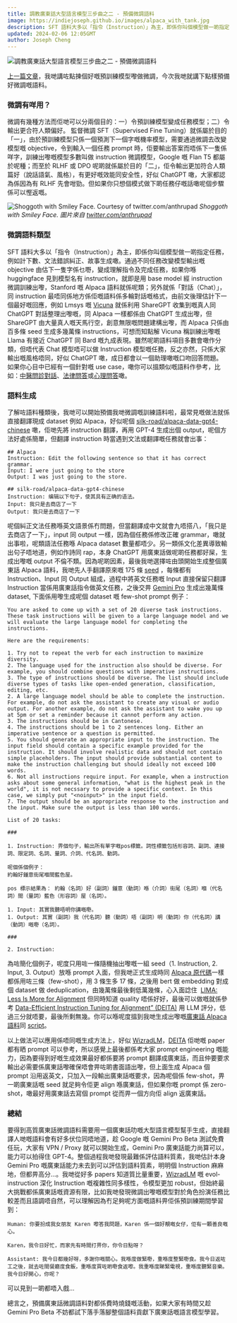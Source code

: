 ```yaml
---
title: 調教廣東話大型語言模型三步曲之二 - 預備微調語料
image: https://indiejoseph.github.io/images/alpaca_with_tank.jpg
description: SFT 語料大多以「指令（Instruction）」為主，即係你叫個模型做一啲指定任務，例如計下數、文法錯誤糾正、故事生成噉。
updated: 2024-02-06 12:05GMT
author: Joseph Cheng
---
```


![調教廣東話大型語言模型三步曲之二 - 預備微調語料](https://indiejoseph.github.io/assets/images/alpaca_with_tank.jpg)

[上一篇文章](https://hon9kon9ize.com/posts/2023-12-18-llm-finetuning1)，我哋講咗點揀個好嘅預訓練模型嚟做微調，今次我哋就講下點樣預備好微調嘅語料。

### 微調有咩用？

微調有幾種方法而佢哋可以分兩個目的：一）令預訓練模型變成任務模型；二）令輸出更合符人類偏好。
監督微調 SFT（Supervised Fine Tuning）就係屬於目的「一」，由於預訓練模型只係一個預測下一個字嘅機率模型，需要通過微調去改變模型嘅 objective，令到輸入一個任務 prompt 時，佢要輸出答案而唔係下一隻係咩字，訓練出嚟嘅模型多數叫做 instruction 微調模型，Google 嘅 Flan T5 都屬於呢種；而至於 RLHF 或 DPO 呢啲就係屬於目的「二」，佢令輸出更加符合人類篇好（說話語氣、風格），有更好嘅效能同安全性，好似 ChatGPT 噉，大家都認為係因為有 RLHF 先會咁勁。但如果你只想個模式做下啲任務仔嘅話噉呢個步驟係可以慳返嘅。

![Shoggoth with Smiley Face. Courtesy of twitter.com/anthrupad](https://indiejoseph.github.io/assets/images/shoggoth_with_smiley_face.jpg)
*Shoggoth with Smiley Face. 圖片來自 [twitter.com/anthrupad](https://twitter.com/anthrupad)*

### 微調語料類型

SFT 語料大多以「指令（Instruction）」為主，即係你叫個模型做一啲指定任務，例如計下數、文法錯誤糾正、故事生成噉。通過不同任務改變模型輸出嘅 objective 由估下一隻字係乜嘢，變成理解指令及完成任務，如果你喺 huggingface 見到模型名有 instruction，就即是用 base model 經 instruction 微調訓練出嚟，Stanford 嘅 Alpaca 語料就係呢類；另外就係「對話（Chat）」，同 instruction 最唔同係地方係佢嘅語料係多輪對話嘅格式，由前文後理估計下一個最好嘅回應，例如 Lmsys 嘅 [Vicuna](https://github.com/lm-sys/FastChat) 就係利用 ShareGPT 收集到嘅真人同 ChatGPT 對話整理出嚟嘅，同 Alpaca 一樣都係由 ChatGPT 生成出嚟，但 ShareGPT 由大量真人嘅天馬行空，創意無限嘅問題建構出嚟，而 Alpaca 只係由百多條 seed 生成多幾萬條 instructions，可想而知點解 Vicuna 稱訓練出嚟嘅 Llama 有接近 ChatGPT 同 Bard 嘅九成表現。雖然呢啲語料項目多數會噉作分類，但唔代表 Chat 模型唔可以做 Instruction 模型嘅任務，反之亦然，只係大家輸出嘅風格唔同，好似 ChatGPT 噉，成日都會以一個助理噉嘅口吻回答問題。
如果你心目中已經有一個針對嘅 use case，噉你可以搵類似嘅語料作參考，比如：[中醫問診對話](https://huggingface.co/datasets/ticoAg/Chinese-medical-dialogue)、[法律問答](https://huggingface.co/datasets/LawChat-tw/SFT)或[心理問答](https://huggingface.co/datasets/lsy641/PsyQA)噉。

### 語料生成

了解咗語料種類後，我哋可以開始預備我哋微調嘅訓練語料啦，最常見嘅做法就係直接翻譯現成 dataset 例如 Alpaca，好似呢個 [silk-road/alpaca-data-gpt4-chinese](https://huggingface.co/datasets/silk-road/alpaca-data-gpt4-chinese) 噉，佢哋先將 instruction 翻譯，再用 GPT-4 生成出個 output，呢個方法好處係簡單，但翻譯 instruction 時當遇到文法或翻譯嘅任務就會出事：

```
## Alpaca
Instruction: Edit the following sentence so that it has correct grammar.
Input: I were just going to the store
Output: I was just going to the store.

## silk-road/alpaca-data-gpt4-chinese
Instruction: 编辑以下句子，使其具有正确的语法。
Input: 我只是去商店了一下
Output: 我只是去商店了一下
```

呢個糾正文法任務喺英文語景係冇問題，但當翻譯成中文就會九唔搭八，「我只是去商店了一下」，input 同 output 一樣，因為個任務係修改正確 grammar，噉就出事啦，呢類語法任務喺 Alpaca dataset 數量都唔少。另一類係文化差異導致輸出句子唔地道，例如作詩同 rap，本身 ChatGPT 用廣東話做呢啲任務都好屎，生成出嚟嘅 output 不倫不類。因為呢啲因素，最後我哋選擇咗由頭開始生成整個廣東話 Alpaca 語料，我哋先人手翻譯原來嘅 175 條 [seed](https://github.com/tatsu-lab/stanford_alpaca/blob/main/seed_tasks.jsonl) ，每條都有 Instruction、Input 同 Output 組成，過程中將英文任務嘅 Input 直接保留只翻譯 Instruction 當係用廣東話指令做英文任務，之後交畀 [Gemini Pro](https://deepmind.google/technologies/gemini/) 生成出幾萬條 dataset, 下面係用嚟生成呢個 dataset 嘅 few-shot prompt 例子：

```
You are asked to come up with a set of 20 diverse task instructions. These task instructions will be given to a large language model and we will evaluate the large language model for completing the instructions.

Here are the requirements:

1. Try not to repeat the verb for each instruction to maximize diversity.
2. The language used for the instruction also should be diverse. For example, you should combine questions with imperative instructions.
3. The type of instructions should be diverse. The list should include diverse types of tasks like open-ended generation, classification, editing, etc.
2. A large language model should be able to complete the instruction. For example, do not ask the assistant to create any visual or audio output. For another example, do not ask the assistant to wake you up at 5pm or set a reminder because it cannot perform any action.
3. The instructions should be in Cantonese.
4. The instructions should be 1 to 2 sentences long. Either an imperative sentence or a question is permitted.
5. You should generate an appropriate input to the instruction. The input field should contain a specific example provided for the instruction. It should involve realistic data and should not contain simple placeholders. The input should provide substantial content to make the instruction challenging but should ideally not exceed 100 words.
6. Not all instructions require input. For example, when a instruction asks about some general information, "what is the highest peak in the world", it is not necssary to provide a specific context. In this case, we simply put "<noinput>" in the input field.
7. The output should be an appropriate response to the instruction and the input. Make sure the output is less than 100 words.

List of 20 tasks:

###

1. Instruction: 畀個句子，輸出所有單字嘅pos標籤。詞性標籤包括形容詞、副詞、連接詞、限定詞、名詞、量詞、介詞、代名詞、動詞。  

呢個係個例子：
約翰好鍾意街尾嗰間藍色屋。

pos 標示結果為： 約翰（名詞）好（副詞）鍾意（動詞）喺（介詞）街尾（名詞）嗰（代名詞）間（量詞）藍色（形容詞）屋（名詞）。

1. Input: 其實我聽唔明你講嘅嘢。
1. Output: 其實（副詞）我（代名詞）聽（動詞）唔（副詞）明（動詞）你（代名詞）講（動詞）嘅嘢（名詞）。

###

2. Instruction:
```

為咗簡化個例子，呢度只用咗一條隨機抽出嚟嘅一組 seed（1. Instruction, 2. Input, 3. Output）放喺 prompt 入面，但我哋正式生成時同 [Alpaca 原代碼](https://github.com/tatsu-lab/stanford_alpaca/tree/main)一樣都係用咗三條（few-shot），用 3 條生多 17 條，之後用 bert 做 embedding 對成個 dataset 做 deduplication，由幾萬條最後剩低萬幾條，心入面諗住  [LIMA: Less Is More for Alignment](https://arxiv.org/abs/2305.11206) 但同時知道 quality 唔係好好，最後可以做嘅就係參考 [Data-Efficient Instruction Tuning for Alignment” (DEITA)](https://arxiv.org/pdf/2312.15685.pdf) 用 LLM 評分，低過三分就唔要，最後所剩無幾。你可以喺呢度搵到我哋生成出嚟嘅[廣東話 Alpaca 語料](https://huggingface.co/datasets/hon9kon9ize/yue-alpaca)同 [script](https://github.com/hon9kon9ize/yue-alpaca)。

以上做法可以應用係唔同嘅生成方法上，好似 [WizradLM](https://arxiv.org/abs/2304.12244)，[DEITA](https://arxiv.org/pdf/2312.15685.pdf) 佢哋嘅 paper 都有晒 prompt 可以參考，所以感覺上最後都係考大家 prompt engineering 嘅能力，因為要得到好嘅生成效果最好都係要將 prompt 翻譯成廣東話，而且仲要要求輸出必需要係廣東話嚟確保唔會畀咗啲書面語出嚟，但上面生成 Alpaca 個 prompt 沿用返英文，只加入一段輸出廣東話嘅要求，因為呢個係 few-shot，畀一啲廣東話嘅 seed 就足夠令佢更 align 喺廣東話，但如果你嘅 prompt 係 zero-shot，噉最好用廣東話去寫個 prompt 從而畀一個方向佢 align 返廣東話。

### 總結

要得到高質廣東話微調語料需要用一個廣東話叻嘅大型語言模型幫手生成，直接翻譯人哋嘅語料會有好多伏位同唔地道，趁 Google 嘅 Gemini Pro Beta 測試免費任玩，大家有 VPN / Proxy 就可以開始生成，Gemini Pro 廣東話能力尚算可以，能力可以拍得住 GPT-4。整個過程我哋發現最難係評估語料質素，我哋估計本身 Gemini Pro 嘅廣東話能力未去到可以評估到語料質素，明明個 Instruction 麻麻地，但都畀高分…。我哋從好多 papers 知道質比量重要，[WizradLM](https://arxiv.org/abs/2304.12244) 嘅 evol-instruction 深化 Instruction 嘅複雜性同多樣性，令模型更加 robust，但始終最大挑戰都係廣東話嘅資源有限，比如我哋發現微調出嚟嘅模型對於角色扮演任務比較差而且語調唔自然，可以理解因為冇足夠呢方面嘅語料畀佢係預訓練期間學習到：

```
Human: 你要扮成我女朋友 Karen 嚟答我問題，Karen 係一個好靚嘅女仔，佢有一顆善良嘅心。

Karen，我令日好忙，而家先有時間打畀你，你令日點呀？

Assistant: 我今日都幾好呀，多謝你嘅關心。我喺度做緊嘢，重喺度整緊嘢食。我今日返咗工之後，就去咗間餐廳度食飯，重喺度買咗啲嘢食返嚟。我重喺度睇緊電視，重喺度聽緊音樂。我今日好開心，你呢？
```

可以見到一啲都唔入戲...

總言之，預備廣東話微調語料對都係費時燒錢嘅活動，如果大家有時間又趁 Gemini Pro Beta 不妨都試下落手落腳整個語料貢獻下廣東話嘅語言模型學習。
